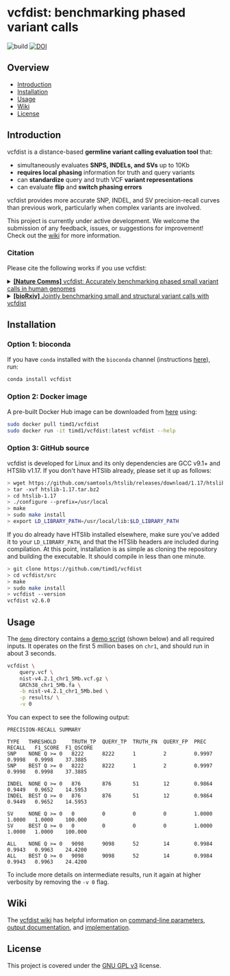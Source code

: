 # vcfdist: benchmarking phased variant calls
![build](https://github.com/timd1/vcfdist/actions/workflows/build.yml/badge.svg)
[![DOI](https://zenodo.org/badge/472945373.svg)](https://zenodo.org/badge/latestdoi/472945373)

## Overview

* [Introduction](#introduction)
* [Installation](#installation)
* [Usage](#usage)
* [Wiki](#wiki)
* [License](#license)


## Introduction
vcfdist is a distance-based **germline variant calling evaluation tool** that:
- simultaneously evaluates **SNPS, INDELs, and SVs** up to 10Kb
- **requires local phasing** information for truth and query variants
- can **standardize** query and truth VCF **variant representations**
- can evaluate **flip** and **switch phasing errors**

vcfdist provides more accurate SNP, INDEL, and SV precision-recall curves than previous work, particularly when complex variants are involved.

This project is currently under active development. We welcome the submission of any feedback, issues, or suggestions for improvement! Check out the [wiki](https://github.com/TimD1/vcfdist/wiki) for more information.


### Citation
Please cite the following works if you use vcfdist:

<details>
<summary>
<a href="https://doi.org/10.1038/s41467-023-43876-x" target="_blank"><b>[Nature Comms]</b> vcfdist: Accurately benchmarking phased small variant calls in human genomes</a>
</summary>

<pre>
@article{dunn2023vcfdist,
  author={Dunn, Tim and Narayanasamy, Satish},
  title={vcfdist: Accurately benchmarking phased small variant calls in human genomes},
  journal={Nature Communications},
  year={2023},
  volume={14},
  number={1},
  pages={8149},
  issn={2041-1723},
  doi={10.1038/s41467-023-43876-x},
  URL={https://doi.org/10.1038/s41467-023-43876-x}
}
</pre>
</details>

<details>
<summary>
<a href="https://doi.org/10.1101/2024.01.23.575922" target="_blank"><b>[bioRxiv]</b> Jointly benchmarking small and structural variant calls with vcfdist</a>
</summary>

<pre>
@article{dunn2024vcfdist,
  author={Dunn, Tim and Zook, Justin M and Holt, James M and Narayanasamy, Satish},
  title={Jointly benchmarking small and structural variant calls with vcfdist},
  journal={bioRxiv},
  year={2024},
  publisher={Cold Spring Harbor Laboratory},
  doi={10.1101/2024.01.23.575922},
  URL={https://doi.org/10.1101/2024.01.23.575922}
}
</pre>
</details>


## Installation

### Option 1: bioconda
If you have `conda` installed with the `bioconda` channel (instructions [here](https://bioconda.github.io/)), run:
```bash
conda install vcfdist
```

### Option 2: Docker image
A pre-built Docker Hub image can be downloaded from <a href="https://hub.docker.com/r/timd1/vcfdist">here</a> using:
```bash
sudo docker pull timd1/vcfdist
sudo docker run -it timd1/vcfdist:latest vcfdist --help
```


### Option 3: GitHub source
vcfdist is developed for Linux and its only dependencies are GCC v9.1+ and HTSlib v1.17. If you don't have HTSlib already, please set it up as follows:
```bash
> wget https://github.com/samtools/htslib/releases/download/1.17/htslib-1.17.tar.bz2
> tar -xvf htslib-1.17.tar.bz2
> cd htslib-1.17
> ./configure --prefix=/usr/local
> make
> sudo make install
> export LD_LIBRARY_PATH=/usr/local/lib:$LD_LIBRARY_PATH
```
If you do already have HTSlib installed elsewhere, make sure you've added it to your `LD_LIBRARY_PATH`, and that the HTSlib headers are included during compilation. At this point, installation is as simple as cloning the repository and building the executable. It should compile in less than one minute.

```bash
> git clone https://github.com/timd1/vcfdist
> cd vcfdist/src
> make
> sudo make install
> vcfdist --version
vcfdist v2.6.0
```

## Usage

The <a href="./demo">`demo`</a> directory contains a <a href="./demo/demo.sh">demo script</a> (shown below) and all required inputs. It operates on the first 5 million bases on `chr1`, and should run in about 3 seconds.
```bash
vcfdist \
    query.vcf \
    nist-v4.2.1_chr1_5Mb.vcf.gz \
    GRCh38_chr1_5Mb.fa \
    -b nist-v4.2.1_chr1_5Mb.bed \
    -p results/ \
    -v 0
```

You can expect to see the following output:
```
PRECISION-RECALL SUMMARY

TYPE   THRESHOLD     TRUTH_TP  QUERY_TP  TRUTH_FN  QUERY_FP  PREC     RECALL   F1_SCORE  F1_QSCORE
SNP    NONE Q >= 0   8222      8222      1         2         0.9997   0.9998   0.9998    37.3885
SNP    BEST Q >= 0   8222      8222      1         2         0.9997   0.9998   0.9998    37.3885

INDEL  NONE Q >= 0   876       876       51        12        0.9864   0.9449   0.9652    14.5953
INDEL  BEST Q >= 0   876       876       51        12        0.9864   0.9449   0.9652    14.5953

SV     NONE Q >= 0   0         0         0         0         1.0000   1.0000   1.0000    100.000
SV     BEST Q >= 0   0         0         0         0         1.0000   1.0000   1.0000    100.000

ALL    NONE Q >= 0   9098      9098      52        14        0.9984   0.9943   0.9963    24.4200
ALL    BEST Q >= 0   9098      9098      52        14        0.9984   0.9943   0.9963    24.4200
```

To include more details on intermediate results, run it again at higher verbosity by removing the `-v 0` flag.

## Wiki

The [vcfdist wiki](https://github.com/TimD1/vcfdist/wiki) has helpful information on [command-line parameters](https://github.com/TimD1/vcfdist/wiki/02-Parameters-and-Usage), [output documentation](https://github.com/TimD1/vcfdist/wiki/09-Outputs), and [implementation](https://github.com/TimD1/vcfdist/wiki/01-Overview).

## License
This project is covered under the <a href="LICENSE">GNU GPL v3</a> license.

